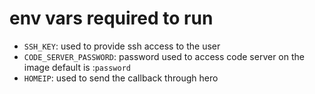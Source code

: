 # env vars required to run

- `SSH_KEY`: used to provide ssh access to the user
- `CODE_SERVER_PASSWORD`: password used to access code server on the image default is :`password`
- `HOMEIP`: used to send the callback through hero
